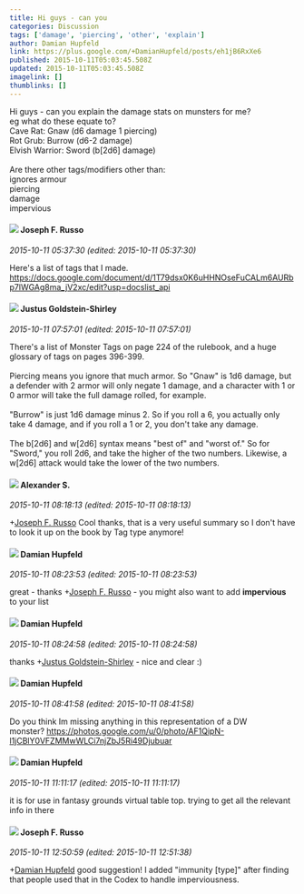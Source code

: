 ```yaml
---
title: Hi guys - can you
categories: Discussion
tags: ['damage', 'piercing', 'other', 'explain']
author: Damian Hupfeld
link: https://plus.google.com/+DamianHupfeld/posts/eh1jB6RxXe6
published: 2015-10-11T05:03:45.508Z
updated: 2015-10-11T05:03:45.508Z
imagelink: []
thumblinks: []
---
```


Hi guys - can you explain the damage stats on munsters for me?<br />eg what do these equate to?<br />Cave Rat: Gnaw (d6 damage 1 piercing)<br />Rot Grub: Burrow (d6-2 damage)<br />Elvish Warrior: Sword (b[2d6] damage)<br /><br />Are there other tags/modifiers other than:<br />ignores armour<br />piercing<br />damage<br />impervious
<div id='comment z13fudgyqlaex1er104cih3gnmyhcrlidww0k'>
  <h4><img src='{{site.baseurl}}//images/avatars/115855678651779869594_photo.jpg'> Joseph F. Russo</h4>
      <p><cite>2015-10-11 05:37:30 (edited: 2015-10-11 05:37:30)</cite></p>
        <p>Here&#39;s a list of tags that I made. <a href="https://docs.google.com/document/d/1T79dsx0K6uHHNOseFuCALm6AURbp7lWGAg8ma_jV2xc/edit?usp=docslist_api" class="ot-anchor">https://docs.google.com/document/d/1T79dsx0K6uHHNOseFuCALm6AURbp7lWGAg8ma_jV2xc/edit?usp=docslist_api</a></p>
</div>
        

<div id='comment z13fudgyqlaex1er104cih3gnmyhcrlidww0k'>
  <h4><img src='{{site.baseurl}}//images/avatars/103281743953109812860_photo.jpg'> Justus Goldstein-Shirley</h4>
      <p><cite>2015-10-11 07:57:01 (edited: 2015-10-11 07:57:01)</cite></p>
        <p>There&#39;s a list of Monster Tags on page 224 of the rulebook, and a huge glossary of tags on pages 396-399.<br /><br />Piercing means you ignore that much armor. So &quot;Gnaw&quot; is 1d6 damage, but a defender with 2 armor will only negate 1 damage, and a character with 1 or 0 armor will take the full damage rolled, for example.<br /><br />&quot;Burrow&quot; is just 1d6 damage minus 2. So if you roll a 6, you actually only take 4 damage, and if you roll a 1 or 2, you don&#39;t take any damage.<br /><br />The b[2d6] and w[2d6] syntax means &quot;best of&quot; and &quot;worst of.&quot; So for &quot;Sword,&quot; you roll 2d6, and take the higher of the two numbers. Likewise, a w[2d6] attack would take the lower of the two numbers.</p>
</div>
        

<div id='comment z13fudgyqlaex1er104cih3gnmyhcrlidww0k'>
  <h4><img src='{{site.baseurl}}//images/avatars/113074732637796865539_photo.jpg'> Alexander S.</h4>
      <p><cite>2015-10-11 08:18:13 (edited: 2015-10-11 08:18:13)</cite></p>
        <p><span class="proflinkWrapper"><span class="proflinkPrefix">+</span><a class="proflink" href="https://plus.google.com/115855678651779869594" oid="115855678651779869594">Joseph F. Russo</a></span> Cool thanks, that is a very useful summary so I don&#39;t have to look it up on the book by Tag type anymore!</p>
</div>
        

<div id='comment z13fudgyqlaex1er104cih3gnmyhcrlidww0k'>
  <h4><img src='{{site.baseurl}}//images/avatars/113242142028866135618_photo.jpg'> Damian Hupfeld</h4>
      <p><cite>2015-10-11 08:23:53 (edited: 2015-10-11 08:23:53)</cite></p>
        <p>great - thanks <span class="proflinkWrapper"><span class="proflinkPrefix">+</span><a class="proflink" href="https://plus.google.com/115855678651779869594" oid="115855678651779869594">Joseph F. Russo</a></span> - you might also want to add <b>impervious</b> to your list</p>
</div>
        

<div id='comment z13fudgyqlaex1er104cih3gnmyhcrlidww0k'>
  <h4><img src='{{site.baseurl}}//images/avatars/113242142028866135618_photo.jpg'> Damian Hupfeld</h4>
      <p><cite>2015-10-11 08:24:58 (edited: 2015-10-11 08:24:58)</cite></p>
        <p>thanks <span class="proflinkWrapper"><span class="proflinkPrefix">+</span><a class="proflink" href="https://plus.google.com/103281743953109812860" oid="103281743953109812860">Justus Goldstein-Shirley</a></span> - nice and clear :)</p>
</div>
        

<div id='comment z13fudgyqlaex1er104cih3gnmyhcrlidww0k'>
  <h4><img src='{{site.baseurl}}//images/avatars/113242142028866135618_photo.jpg'> Damian Hupfeld</h4>
      <p><cite>2015-10-11 08:41:58 (edited: 2015-10-11 08:41:58)</cite></p>
        <p>Do you think Im missing anything in this representation of a DW monster? <a href="https://photos.google.com/u/0/photo/AF1QipN-l1jCBlY0VFZMMwWLCi7njZbJ5Ri49Djubuar" class="ot-anchor">https://photos.google.com/u/0/photo/AF1QipN-l1jCBlY0VFZMMwWLCi7njZbJ5Ri49Djubuar</a></p>
</div>
        

<div id='comment z13fudgyqlaex1er104cih3gnmyhcrlidww0k'>
  <h4><img src='{{site.baseurl}}//images/avatars/113242142028866135618_photo.jpg'> Damian Hupfeld</h4>
      <p><cite>2015-10-11 11:11:17 (edited: 2015-10-11 11:11:17)</cite></p>
        <p>it is for use in fantasy grounds virtual table top. trying to get all the relevant info in there</p>
</div>
        

<div id='comment z13fudgyqlaex1er104cih3gnmyhcrlidww0k'>
  <h4><img src='{{site.baseurl}}//images/avatars/115855678651779869594_photo.jpg'> Joseph F. Russo</h4>
      <p><cite>2015-10-11 12:50:59 (edited: 2015-10-11 12:51:38)</cite></p>
        <p><span class="proflinkWrapper"><span class="proflinkPrefix">+</span><a class="proflink" href="https://plus.google.com/113242142028866135618" oid="113242142028866135618">Damian Hupfeld</a></span>​ good suggestion!  I added &quot;immunity [type]&quot;  after finding that people used that in the Codex to handle imperviousness.</p>
</div>
        
